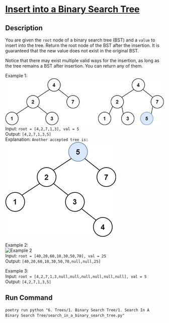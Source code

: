 # [Insert into a Binary Search Tree](https://leetcode.com/problems/insert-into-a-binary-search-tree/)

## Description
You are given the `root` node of a binary search tree (BST) and a `value` to insert into the tree. Return the root node of the BST after the insertion. It is guaranteed that the new value does not exist in the original BST.

Notice that there may exist multiple valid ways for the insertion, as long as the tree remains a BST after insertion. You can return any of them.

Example 1:\
![Example 1A](example_1a.jpeg)\
Input: `root = [4,2,7,1,3], val = 5`\
Output: `[4,2,7,1,3,5]`\
Explanation: `Another accepted tree is:`\
![Example 1B](example_1b.jpeg)

Example 2:\
![Example 2](example_2.jpeg)\
Input: `root = [40,20,60,10,30,50,70], val = 25`\
Output: `[40,20,60,10,30,50,70,null,null,25]`

Example 3:\
Input: `root = [4,2,7,1,3,null,null,null,null,null,null], val = 5`\
Output: `[4,2,7,1,3,5]`

## Run Command
`poetry run python "6. Trees/1. Binary Search Tree/1. Search In A Binary Search Tree/search_in_a_binary_search_tree.py"`